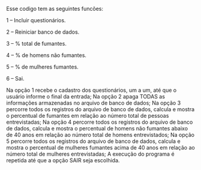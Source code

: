 Esse codigo tem as seguintes funcões:

1 – Incluir questionários.

2 – Reiniciar banco de dados.

3 – % total de fumantes.

4 – % de homens não fumantes.

5 – % de mulheres fumantes.

6 – Sai.

Na opção 1 recebe o cadastro dos questionários, um a um, até que o usuário informe o final da 
entrada;
Na opção 2 apaga TODAS as informações armazenadas no arquivo de banco de dados;
Na opção 3 percorre todos os registros do arquivo de banco de dados, calcula e mostra o 
percentual de fumantes em relação ao número total de pessoas entrevistadas;
Na opção 4 percorre todos os registros do arquivo de banco de dados, calcula e mostra o 
percentual de homens não fumantes abaixo de 40 anos em relação ao número total de homens 
entrevistados;
Na opção 5 percorre todos os registros do arquivo de banco de dados, calcula e mostra o 
percentual de mulheres fumantes acima de 40 anos em relação ao número total de mulheres 
entrevistadas;
A execução do programa é repetida até que a opção SAIR seja escolhida.
